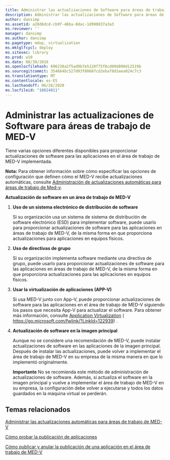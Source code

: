 ```yaml
---
title: Administrar las actualizaciones de Software para áreas de trabajo de MED-V
description: Administrar las actualizaciones de Software para áreas de trabajo de MED-V
author: dansimp
ms.assetid: a28d6dcd-cb9f-46ba-8dac-1d990837a3a3
ms.reviewer: ''
manager: dansimp
ms.author: dansimp
ms.pagetype: mdop, virtualization
ms.mktglfcycl: deploy
ms.sitesec: library
ms.prod: w10
ms.date: 08/30/2016
ms.openlocfilehash: 696238a2f5ad9b7e5120f75f6cd09d890d12519b
ms.sourcegitcommit: 354664bc527d93f80687cd2eba70d1eea024c7c3
ms.translationtype: MT
ms.contentlocale: es-ES
ms.lasthandoff: 06/26/2020
ms.locfileid: "10824811"
---
```

# Administrar las actualizaciones de Software para áreas de trabajo de MED-V


Tiene varias opciones diferentes disponibles para proporcionar actualizaciones de software para las aplicaciones en el área de trabajo de MED-V implementada.

**Nota:**  Para obtener información sobre cómo especificar las opciones de configuración que definen cómo el MED-V recibe actualizaciones automáticas, consulte [Administración de actualizaciones automáticas para áreas de trabajo de Med-v](managing-automatic-updates-for-med-v-workspaces.md).

 

**Actualización de software en un área de trabajo de MED-V**

1.  **Uso de un sistema electrónico de distribución de software**

    Si su organización usa un sistema de sistema de distribución de software electrónico (ESD) para implementar software, puede usarlo para proporcionar actualizaciones de software para las aplicaciones en áreas de trabajo de MED-V, de la misma forma en que proporciona actualizaciones para aplicaciones en equipos físicos.

2.  **Uso de directivas de grupo**

    Si su organización implementa software mediante una directiva de grupo, puede usarlo para proporcionar actualizaciones de software para las aplicaciones en áreas de trabajo de MED-V, de la misma forma en que proporciona actualizaciones para las aplicaciones en equipos físicos.

3.  **Usar la virtualización de aplicaciones (APP-V)**

    Si usa MED-V junto con App-V, puede proporcionar actualizaciones de software para las aplicaciones en el área de trabajo de MED-V siguiendo los pasos que necesita App-V para actualizar el software. Para obtener más información, consulte [Application Virtualization](https://go.microsoft.com/fwlink/?LinkId=122939) ( https://go.microsoft.com/fwlink/?LinkId=122939) .

4.  **Actualización de software en la imagen principal**

    Aunque no se considere una recomendación de MED-V, puede instalar actualizaciones de software en las aplicaciones de la imagen principal. Después de instalar las actualizaciones, puede volver a implementar el área de trabajo de MED-V en su empresa de la misma manera en que lo implementó originalmente.

    **Importante**  No se recomienda este método de administración de actualizaciones de software. Además, si actualiza el software en la imagen principal y vuelve a implementar el área de trabajo de MED-V en su empresa, la configuración debe volver a ejecutarse y todos los datos guardados en la máquina virtual se perderán.

     

## Temas relacionados


[Administrar las actualizaciones automáticas para áreas de trabajo de MED-V](managing-automatic-updates-for-med-v-workspaces.md)

[Cómo probar la publicación de aplicaciones](how-to-test-application-publishing.md)

[Cómo publicar y anular la publicación de una aplicación en el área de trabajo de MED-V](how-to-publish-and-unpublish-an-application-on-the-med-v-workspace.md)

 

 





